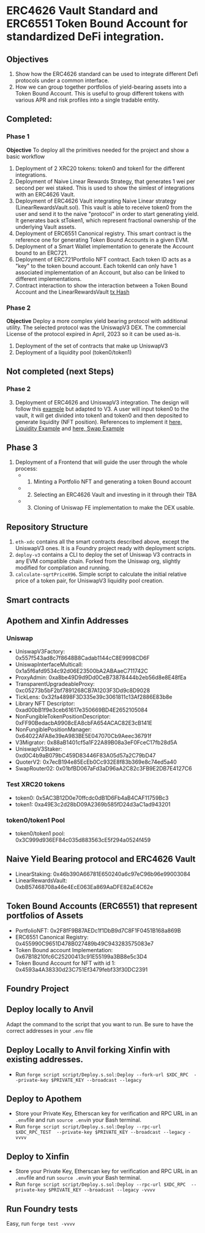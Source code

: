 # ERC4626 Vault Standard and ERC6551 Token Bound Account for standardized DeFi integration.

## Objectives
1. Show how the ERC4626 standard can be used to integrate different Defi protocols under a common interface.
2. How we can group together portfolios of yield-bearing assets into a Token Bound Account. This is useful to group different tokens with various APR and risk profiles into a single tradable entity.

## Completed:

### Phase 1
**Objective** 
To deploy all the primitives needed for the project and show a basic workflow

1. Deployment of 2 XRC20 tokens: token0 and token1 for the different integrations.
2. Deployment of Naive Linear Rewards Strategy, that generates 1 wei per second per wei staked. This is used to show the simlest of integrations with an ERC4626 Vault.
3. Deployment of ERC4626 Vault integrating Naive Linear strategy (LinearRewardsVault.sol). This vault is able to receive token0 from the user and send it to the naive "protocol" in order to start generating yield. It generates back stToken1, which represent fractional ownership of the underlying Vault assets.
4. Deployment of ERC6551 Canonical registry. This smart contract is the reference one for generating Token Bound Accounts in a given EVM.
5. Deployment of a Smart Wallet implementation to generate the Account bound to an ERC721.
6. Deployment of ERC721Portfolio NFT contract. Each token ID acts as a "key" to the token bound account. Each tokenId can only have 1 associated implementation of an Account, but also can be linked to different implementations.
7. Contract interaction to show the interaction between a Token Bound Account and the LinearRewardsVault [tx Hash](https://explorer.xinfin.network/txs/0x9cbd8ad09d1f2592def22e7384c074fd89ce87027e76c70a246e59838e6ed3e4#overview)

### Phase 2
**Objective**
Deploy a more complex yield bearing protocol with additional utility. The selected protocol was the UniswapV3 DEX. The commercial License of the protocol expired in April, 2023 so it can be used as-is.

1. Deployment of the set of contracts that make up UniswapV3
2. Deployment of a liquidity pool (token0/token1)

## Not completed (next Steps)
### Phase 2
3. Deployment of ERC4626 and UniswapV3 integration. The design will follow this [example](https://github.com/superform-xyz/super-vaults/tree/main/src/uniswap-v2) but adapted to V3. A user will input token0 to the vault, it will get divided into token1 and token0 and then deposited to generate liquidity (NFT position). References to implement it [here, Liquidity Example](https://github.com/Uniswap/docs/blob/main/examples/smart-contracts/LiquidityExamples.sol) and [here, Swap Example](https://github.com/Uniswap/docs/blob/main/examples/smart-contracts/SwapExamples.sol)

## Phase 3
1. Deployment of a Frontend that will guide the user through the whole process: 
    - 1) Minting a Portfolio NFT and generating a token Bound account
    - 2) Selecting an ERC4626 Vault and investing in it through their TBA
    - 3) Cloning of Uniswap FE implementation to make the DEX usable.

## Repository Structure
1. `eth-xdc` contains all the smart contracts described above, except the UniswapV3 ones. It is a Foundry project ready with deployment scripts.
2. `deploy-v3` contains a CLI to deploy the set of Uniswap V3 contracts in any EVM compatible chain. Forked from the Uniswap org, slightly modified for compilation and running.
3. `calculate-sqrtPriceX96`. Simple script to calculate the initial relative price of a token pair, for UniswapV3 liquidity pool creation.

## Smart contracts

## Apothem and Xinfin Addresses
### Uniswap
- UniswapV3Factory: 0x557f543ad8c7f8648B8Cadab1144cC8E9998CD6F
- UniswapInterfaceMulticall: 0x1a5f6afd9534c92d06E23500bA2ABAaeC711742C
- ProxyAdmin: 0xa8be49D9d9Dd0CeB73878444b2eb56d8e8E48fEa
- TransparentUpgradeableProxy: 0xc05273b5bF2bf7891268CB7A1203F3Dd9c8D9028
- TickLens: 0x32fa4898F3D335e39c3061811c13Af2886E83b8e
- Library NFT Descriptor: 0xad00bB1f9e3ceb61617e350669BD4E2652105084
- NonFungibleTokenPositionDescriptor: 0xFF90BedacbA9908cEA8cbFA654ACAC82E3cB141E
- NonFungiblePositionManager: 0x64022AFA8e39eA983BE5E047070Cb9Aeec36791f
- V3Migrator: 0x88aB1401cf5a1F22A89B08a3eF0FceC17fb28d5A
- UniswapV3Staker: 0xd0C4b9aB079bC459D83446F83A05d57a2C79bD47
- QuoterV2: 0x7ecB194e85EcEb0Cc932E8f83b369e8c74ed5a40
- SwapRouter02: 0x01bfBD067aFd3aD96aA2C82c3FB9E2DB7E4127C6

### Test XRC20 tokens
- token0: 0x5AC3B12D0e70ffcdc0dB1D6Fb4aB4CAF11759Bc3
- token1: 0xa49E3c2d28bD09A2369b585fD24d3aC1ad943201

### token0/token1 Pool
- token0/token1 pool: 0x3C999d936EF84c035d883563cE5f294a0524f459

## Naive Yield Bearing protocol and ERC4626 Vault
- LinearStaking: 0x46b390A66781E650240a6c97eC96b96e99003084
- LinearRewardsVault: 0xbB57468708a46e4EcE063Ea869AaDFE82aE4C62e

## Token Bound Accounts (ERC6551) that represent portfolios of Assets
- PortfolioNFT: 0x2F8fF9B87AEDc1f1DbB9d7C8F1F0451B168a869B
- ERC6551 Canonical Registry: 0x455990C9651D478B027489b49C943283575083e7
- Token Bound account Implementation: 0x67B18210fc6C25200413c91E55199a3BB8e5c3D4
- Token Bound Account for NFT with id 1: 0x4593a4A38330d23C751Ef3479febf33f30DC2391

## Foundry Project

## Deploy locally to Anvil
Adapt the command to the script that you want to run. Be sure to have the correct addresses in your `.env` file

## Deploy Locally to Anvil forking Xinfin with existing addresses.
- Run `forge script script/Deploy.s.sol:Deploy --fork-url $XDC_RPC  --private-key $PRIVATE_KEY --broadcast --legacy` 

## Deploy to Apothem
- Store your Private Key, Etherscan key for verification and RPC URL in an `.env`file and run `source .env`in your Bash terminal.
- Run `forge script script/Deploy.s.sol:Deploy --rpc-url $XDC_RPC_TEST  --private-key $PRIVATE_KEY --broadcast --legacy -vvvv`

## Deploy to Xinfin
- Store your Private Key, Etherscan key for verification and RPC URL in an `.env`file and run `source .env`in your Bash terminal.
- Run `forge script script/Deploy.s.sol:Deploy --rpc-url $XDC_RPC  --private-key $PRIVATE_KEY --broadcast --legacy -vvvv`

## Run Foundry tests
Easy, run `forge test -vvvv`